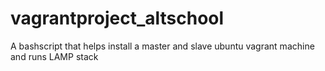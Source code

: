 # vagrantproject_altschool
A bashscript that helps install a master and slave ubuntu vagrant machine and runs LAMP stack
